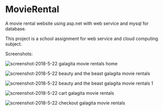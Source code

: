 # MovieRental

A movie rental website using asp.net with web service and mysql for database.

This project is a school assignment for web service and cloud computing subject.

Screenshots: 

![screenshot-2018-5-22 galagita movie rentals home](https://user-images.githubusercontent.com/33994632/40373902-7f1c8f40-5e1a-11e8-98ff-2c7bd61bfadf.png)

![screenshot-2018-5-22 beauty and the beast galagita movie rentals](https://user-images.githubusercontent.com/33994632/40374167-1d1037c4-5e1b-11e8-99f3-619a647a5ca7.png)

![screenshot-2018-5-22 beauty and the beast galagita movie rentals 1](https://user-images.githubusercontent.com/33994632/40374001-bd4f3718-5e1a-11e8-85a9-08395af9ffdb.png)

![screenshot-2018-5-22 cart galagita movie rentals](https://user-images.githubusercontent.com/33994632/40374004-be93c378-5e1a-11e8-9189-82b56d175669.png)

![screenshot-2018-5-22 checkout galagita movie rentals](https://user-images.githubusercontent.com/33994632/40374005-bee54e5a-5e1a-11e8-8e91-55371b4b8629.png)
